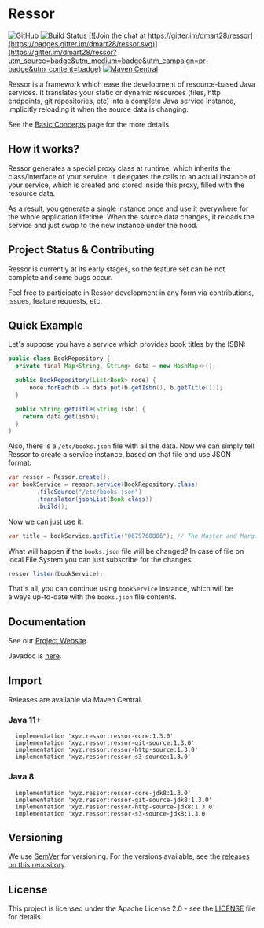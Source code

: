 # Ressor

![GitHub](https://img.shields.io/github/license/dmart28/ressor) [![Build Status](https://travis-ci.org/dmart28/ressor.svg?branch=develop)](https://travis-ci.org/dmart28/ressor) [![Join the chat at https://gitter.im/dmart28/ressor](https://badges.gitter.im/dmart28/ressor.svg)](https://gitter.im/dmart28/ressor?utm_source=badge&utm_medium=badge&utm_campaign=pr-badge&utm_content=badge) [![Maven Central](https://img.shields.io/maven-central/v/xyz.ressor/ressor-core.svg?label=Maven%20Central)](https://search.maven.org/search?q=g:%22xyz.ressor%22%20AND%20a:%22ressor-core%22)

Ressor is a framework which ease the development of resource-based Java services. It translates your static or dynamic resources (files, http endpoints, git repositories, etc) into a complete Java service instance, implicitly reloading it when the source data is changing.

See the <a href="https://docs.ressor.xyz/basic-concepts" target="_blank">Basic Concepts</a> page for the more details.

## How it works?

Ressor generates a special proxy class at runtime, which inherits the class/interface of your service. It delegates the calls to an actual instance of your service, which is created and stored inside this proxy, filled with the resource data.

As a result, you generate a single instance once and use it everywhere for the whole application lifetime. When the source data changes, it reloads the service and just swap to the new instance under the hood.

## Project Status & Contributing

Ressor is currently at its early stages, so the feature set can be not complete and some bugs occur.

Feel free to participate in Ressor development in any form via contributions, issues, feature requests, etc.

## Quick Example

Let's suppose you have a service which provides book titles by the ISBN:

```java
public class BookRepository {
  private final Map<String, String> data = new HashMap<>();

  public BookRepository(List<Book> node) {
      node.forEach(b -> data.put(b.getIsbn(), b.getTitle()));
  }

  public String getTitle(String isbn) {
    return data.get(isbn);
  }
}
```

Also, there is a `/etc/books.json` file with all the data. Now we can simply tell Ressor to create a service instance, based on that file and use JSON format:

```java
var ressor = Ressor.create();
var bookService = ressor.service(BookRepository.class)
        .fileSource("/etc/books.json")
        .translator(jsonList(Book.class))
        .build();
```

Now we can just use it:

```java
var title = bookService.getTitle("0679760806"); // The Master and Margarita
```

What will happen if the `books.json` file will be changed? In case of file on local File System you can just subscribe for the changes:

```java
ressor.listen(bookService);
```

That's all, you can continue using `bookService` instance, which will be always up-to-date with the `books.json` file contents.

## Documentation

See our <a href="https://ressor.xyz" target="_blank">Project Website</a>.

Javadoc is <a href="https://javadoc.ressor.xyz" target="_blank">here</a>.

## Import

Releases are available via Maven Central.

### Java 11+

```
  implementation 'xyz.ressor:ressor-core:1.3.0'
  implementation 'xyz.ressor:ressor-git-source:1.3.0'
  implementation 'xyz.ressor:ressor-http-source:1.3.0'
  implementation 'xyz.ressor:ressor-s3-source:1.3.0'
```

### Java 8

```
  implementation 'xyz.ressor:ressor-core-jdk8:1.3.0'
  implementation 'xyz.ressor:ressor-git-source-jdk8:1.3.0'
  implementation 'xyz.ressor:ressor-http-source-jdk8:1.3.0'
  implementation 'xyz.ressor:ressor-s3-source-jdk8:1.3.0'
```

## Versioning

We use [SemVer](http://semver.org/) for versioning. For the versions available, see the [releases on this repository](https://github.com/dmart28/ressor/releases).

## License

This project is licensed under the Apache License 2.0 - see the [LICENSE](https://github.com/dmart28/ressor/blob/master/LICENSE) file for details.
